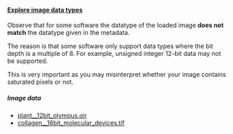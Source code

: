 <h4 id="datatype_metadata"><a href="#datatype_metadata">Explore image data types</a></h4> 

Observe that for some software the datatype of the loaded image **does not match** the datatype given in the metadata.

The reason is that some software only support data types where the bit depth is a multiple of 8. For example, unsigned integer 12-bit data may not be supported. 

This is very important as you may misinterpret whether your image contains saturated pixels or not.

##### Image data

- [plant__12bit_olympus.oir](https://github.com/NEUBIAS/training-resources/raw/master/image_data/xy_12bit__plant.oir)
- [collagen__16bit_molecular_devices.tif](https://github.com/NEUBIAS/training-resources/raw/master/image_data/xy_16bit__collagen.md.tif)
